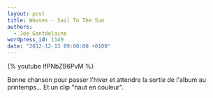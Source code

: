 ```yaml
---
layout: post
title: Wavves - Sail To The Sun
authors:
  - Joe Gantdelaine
wordpress_id: 1149
date: "2012-12-13 09:00:00 +0100"
---
```


{% youtube lfPNbZB6PvM %}

Bonne chanson pour passer l'hiver et attendre la sortie de l'album au printemps…
Et un clip "haut en couleur".
